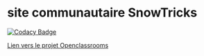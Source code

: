 # site communautaire SnowTricks
[![Codacy Badge](https://app.codacy.com/project/badge/Grade/a2c8dbe0baa142f39b92e290b61b6e7f)](https://www.codacy.com/gh/K0n3k/SnowTricks/dashboard?utm_source=github.com&amp;utm_medium=referral&amp;utm_content=K0n3k/SnowTricks&amp;utm_campaign=Badge_Grade)

[Lien vers le projet Openclassrooms](https://openclassrooms.com/fr/paths/500/projects/42/assignment)